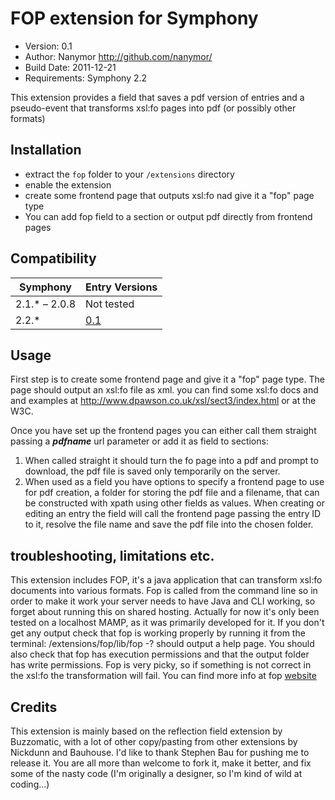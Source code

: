 # FOP extension for Symphony

* Version: 0.1
* Author: Nanymor <http://github.com/nanymor/>
* Build Date: 2011-12-21
* Requirements: Symphony 2.2

This extension provides a field that saves a pdf version of entries and a pseudo-event that transforms xsl:fo pages into pdf (or possibly other formats)

## Installation
* extract the `fop` folder to your `/extensions` directory
* enable the extension
* create some frontend page that outputs xsl:fo nad give it a "fop" page type
* You can add fop field to a section or output pdf directly from frontend pages 

## Compatibility

Symphony | Entry Versions
------------- | -------------
2.1.* – 2.0.8 | Not tested
2.2.* | [0.1](https://github.com/nanymor/fop/)

## Usage
First step is to create some frontend page and give it a "fop" page type. The page should output an xsl:fo file as xml.
you can find some xsl:fo docs and and examples at <http://www.dpawson.co.uk/xsl/sect3/index.html> or at the W3C.

Once you have set up the frontend pages you can either call them straight passing a ***pdfname*** url parameter or add it as field to sections:

  1. When called straight it should turn the fo page into a pdf and prompt to download, the pdf file is saved only temporarily on the server.
  2. When used as a field you have options to specify a frontend page to use for pdf creation, a folder for storing the pdf file and a filename, that can be constructed with xpath using other fields as values. When creating or editing an entry the field will call the frontend page passing the entry ID to it, resolve the file name and save the pdf file into the chosen folder.
  

## troubleshooting, limitations etc.
This extension includes FOP, it's a java application that can transform xsl:fo documents into various formats. Fop is called from the command line so in order to make it work your server needs to have Java and CLI working, so forget about running this on shared hosting. Actually for now it's only been tested on a localhost MAMP, as it was primarily developed for it.
If you don't get any output check that fop is working properly by running it from the terminal: /extensions/fop/lib/fop -? should output a help page.
You should also check that fop has execution permissions and that the output folder has write permissions.
Fop is very picky, so if something is not correct in the xsl:fo the transformation will fail.
You can find more info at fop [website](http://xmlgraphics.apache.org/fop/)

## Credits
This extension is mainly based on the reflection field extension by Buzzomatic, with a lot of other copy/pasting from other extensions by  Nickdunn and Bauhouse. I'd like to thank Stephen Bau for pushing me to release it. You are all more than welcome to fork it, make it better, and fix some of the nasty code (I'm originally a designer, so I'm kind of wild at coding...)
